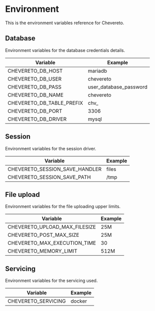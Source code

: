 # Environment

This is the environment variables reference for Chevereto.

## Database

Environment variables for the database credentials details.

| Variable                  | Example                |
| ------------------------- | ---------------------- |
| CHEVERETO_DB_HOST         | mariadb                |
| CHEVERETO_DB_USER         | chevereto              |
| CHEVERETO_DB_PASS         | user_database_password |
| CHEVERETO_DB_NAME         | chevereto              |
| CHEVERETO_DB_TABLE_PREFIX | chv_                   |
| CHEVERETO_DB_PORT         | 3306                   |
| CHEVERETO_DB_DRIVER       | mysql                  |

## Session

Environment variables for the session driver.

| Variable                       | Example |
| ------------------------------ | ------- |
| CHEVERETO_SESSION_SAVE_HANDLER | files   |
| CHEVERETO_SESSION_SAVE_PATH    | /tmp    |

## File upload

Environment variables for the file uploading upper limits.

| Variable                      | Example |
| ----------------------------- | ------- |
| CHEVERETO_UPLOAD_MAX_FILESIZE | 25M     |
| CHEVERETO_POST_MAX_SIZE       | 25M     |
| CHEVERETO_MAX_EXECUTION_TIME  | 30      |
| CHEVERETO_MEMORY_LIMIT        | 512M    |

## Servicing

Environment variables for the servicing used.

| Variable            | Example |
| ------------------- | ------- |
| CHEVERETO_SERVICING | docker  |
